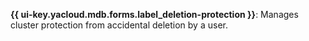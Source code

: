 **{{ ui-key.yacloud.mdb.forms.label_deletion-protection }}**: Manages cluster protection from accidental deletion by a user.
